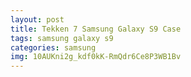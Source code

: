 ```yaml
---
layout: post
title: Tekken 7 Samsung Galaxy S9 Case
tags: samsung galaxy s9
categories: samsung
img: 10AUKni2g_kdf0kK-RmQdr6Ce8P3WB1Bv
---
```

